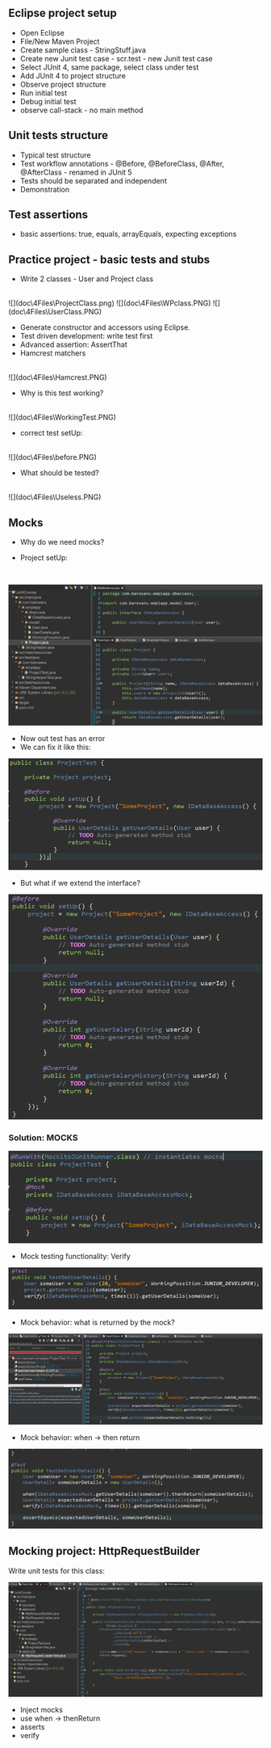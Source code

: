 ## Eclipse project setup

* Open Eclipse
* File/New Maven Project
* Create sample class - StringStuff.java
* Create new Junit test case - scr.test - new Junit test case
* Select JUnit 4, same package, select class under test
* Add JUnit 4 to project structure
* Observe project structure
* Run initial test
* Debug initial test
* observe call-stack - no main method

## Unit tests structure

* Typical test structure
* Test workflow annotations - @Before, @BeforeClass, @After, @AfterClass - renamed in JUnit 5
* Tests should be separated and independent
* Demonstration

## Test assertions

* basic assertions: true, equals, arrayEquals, expecting exceptions

## Practice project - basic tests and stubs

* Write 2 classes - User and Project class
<br>
![](doc\4Files\ProjectClass.png)
![](doc\4Files\WPclass.PNG)
![](doc\4Files\UserClass.PNG)

* Generate constructor and accessors using Eclipse.
* Test driven development: write test first
* Advanced assertion: AssertThat
* Hamcrest matchers
<br>
![](doc\4Files\Hamcrest.PNG)
<br>

* Why is this test working?
<br>
![](doc\4Files\WorkingTest.PNG)

* correct test setUp:
<br>
![](doc\4Files\before.PNG)

* What should be tested?
<br>
![](doc\4Files\Useless.PNG)

## Mocks

* Why do we need mocks?

* Project setUp:
<br>

![](doc\5Files\DataBaseAcc.PNG)

* Now out test has an error
* We can fix it like this:

![](doc\5Files\UnitTestFix1.PNG)

* But what if we extend the interface?

![](doc\5Files\NoASollution.PNG)

### Solution: MOCKS

![](doc\5Files\MockInitialSetUp.PNG)

* Mock testing functionality: Verify

![](doc\5Files\firstVerify.PNG)

* Mock behavior: what is returned by the mock?

![](doc\5Files\WhatIsReturned.PNG)

* Mock behavior: when -> then return

![](doc\5Files\WhenReturn.PNG)

## Mocking project: HttpRequestBuilder

Write unit tests for this class:

![](doc\5Files\HttpRequestLoader.PNG)

* Inject mocks
* use when -> thenReturn
* asserts
* verify